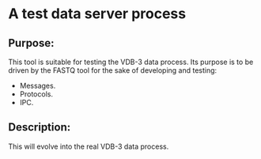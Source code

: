 # A test data server process

## Purpose:
This tool is suitable for testing the VDB-3 data process. Its purpose
is to be driven by the FASTQ tool for the sake of developing and testing:
* Messages.
* Protocols.
* IPC.

## Description:
This will evolve into the real VDB-3 data process.
